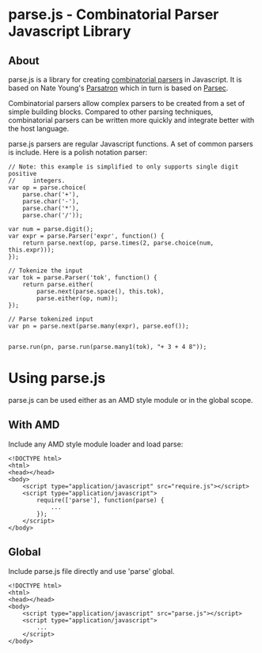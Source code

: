 # parse.js - Combinatorial Parser Javascript Library #

## About ##
parse.js is a library for creating [combinatorial parsers][CombinatorialParsers] in Javascript. 
It is based on Nate Young's [Parsatron][Parsatron] which in turn is based on
[Parsec][Parsec]. 

Combinatorial parsers allow complex parsers to be created from a set of simple
building blocks. Compared to other parsing techniques, combinatorial parsers
can be written more quickly and integrate better with the host language.

parse.js parsers are regular Javascript functions. A set of common parsers is
include. Here is a polish notation parser:

    // Note: this example is simplified to only supports single digit positive
    //     integers.
    var op = parse.choice(
        parse.char('+'),
        parse.char('-'),
        parse.char('*'),
        parse.char('/'));
    
    var num = parse.digit();
    var expr = parse.Parser('expr', function() {
        return parse.next(op, parse.times(2, parse.choice(num, this.expr)));
    });
    
    // Tokenize the input
    var tok = parse.Parser('tok', function() {
        return parse.either(
            parse.next(parse.space(), this.tok),
            parse.either(op, num));
    });
    
    // Parse tokenized input
    var pn = parse.next(parse.many(expr), parse.eof());
    
    
    parse.run(pn, parse.run(parse.many1(tok), "+ 3 + 4 8"));


# Using parse.js #
parse.js can be used either as an AMD style module or in the global scope.

## With AMD ##
Include any AMD style module loader and load parse:

    <!DOCTYPE html>
    <html>
    <head></head>
    <body>
        <script type="application/javascript" src="require.js"></script>
        <script type="application/javascript">
            require(['parse'], function(parse) {
                ...
            });
        </script>
    </body>

## Global ##
Include parse.js file directly and use 'parse' global.

    <!DOCTYPE html>
    <html>
    <head></head>
    <body>
        <script type="application/javascript" src="parse.js"></script>
        <script type="application/javascript">
            ...
        </script>
    </body>


[CombinatorialParsers]: http://en.wikipedia.org/wiki/Parser_combinator
[Parsatron]: https://github.com/youngnh/parsatron
[Parsec]: http://legacy.cs.uu.nl/daan/parsec.html
